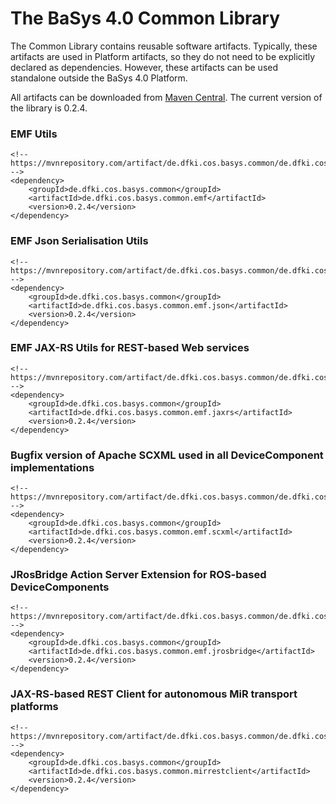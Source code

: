 # The BaSys 4.0 Common Library #

The Common Library contains reusable software artifacts. Typically, these artifacts are used in Platform artifacts, so they do not need to be explicitly declared as dependencies. However, these artifacts can be used standalone outside the BaSys 4.0 Platform.

All artifacts can be downloaded from [Maven Central](https://mvnrepository.com/artifact/de.dfki.cos.basys.common). The current version of the library is 0.2.4.

### EMF Utils ###

```
<!-- https://mvnrepository.com/artifact/de.dfki.cos.basys.common/de.dfki.cos.basys.common.emf -->
<dependency>
    <groupId>de.dfki.cos.basys.common</groupId>
    <artifactId>de.dfki.cos.basys.common.emf</artifactId>
    <version>0.2.4</version>
</dependency>
```

### EMF Json Serialisation Utils ###

```
<!-- https://mvnrepository.com/artifact/de.dfki.cos.basys.common/de.dfki.cos.basys.common.emf.json -->
<dependency>
    <groupId>de.dfki.cos.basys.common</groupId>
    <artifactId>de.dfki.cos.basys.common.emf.json</artifactId>
    <version>0.2.4</version>
</dependency>
```

### EMF JAX-RS Utils for REST-based Web services ###

```
<!-- https://mvnrepository.com/artifact/de.dfki.cos.basys.common/de.dfki.cos.basys.common.emf.jaxrs -->
<dependency>
    <groupId>de.dfki.cos.basys.common</groupId>
    <artifactId>de.dfki.cos.basys.common.emf.jaxrs</artifactId>
    <version>0.2.4</version>
</dependency>
```

### Bugfix version of Apache SCXML used in all DeviceComponent implementations ###

```
<!-- https://mvnrepository.com/artifact/de.dfki.cos.basys.common/de.dfki.cos.basys.common.scxml -->
<dependency>
    <groupId>de.dfki.cos.basys.common</groupId>
    <artifactId>de.dfki.cos.basys.common.emf.scxml</artifactId>
    <version>0.2.4</version>
</dependency>
```

### JRosBridge Action Server Extension for ROS-based DeviceComponents ###

```
<!-- https://mvnrepository.com/artifact/de.dfki.cos.basys.common/de.dfki.cos.basys.common.emf.jrosbridge -->
<dependency>
    <groupId>de.dfki.cos.basys.common</groupId>
    <artifactId>de.dfki.cos.basys.common.emf.jrosbridge</artifactId>
    <version>0.2.4</version>
</dependency>
```

### JAX-RS-based REST Client for autonomous MiR transport platforms ###

```
<!-- https://mvnrepository.com/artifact/de.dfki.cos.basys.common/de.dfki.cos.basys.common.emf.mirrestclient -->
<dependency>
    <groupId>de.dfki.cos.basys.common</groupId>
    <artifactId>de.dfki.cos.basys.common.mirrestclient</artifactId>
    <version>0.2.4</version>
</dependency>
```

